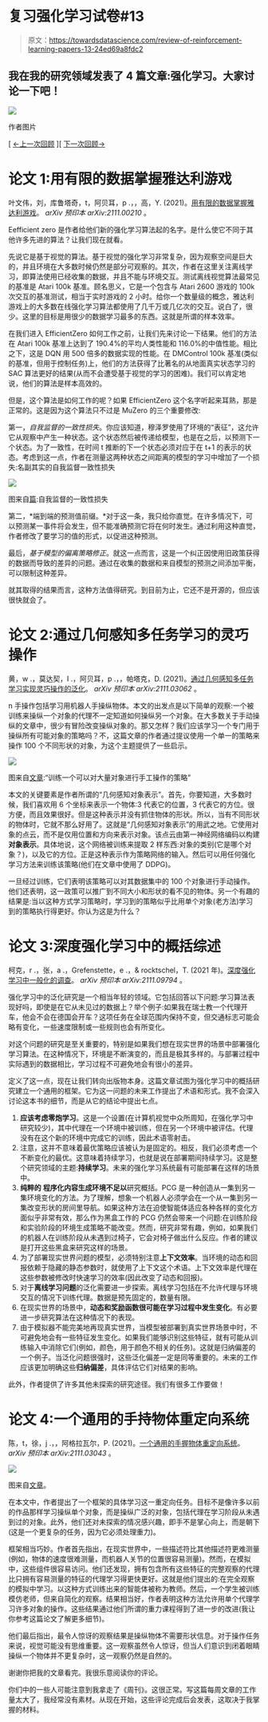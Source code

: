 # 复习强化学习试卷#13

> 原文：<https://towardsdatascience.com/review-of-reinforcement-learning-papers-13-24ed69a8fdc2>

## 我在我的研究领域发表了 4 篇文章:强化学习。大家讨论一下吧！

![](img/719b68a4e0fb45f11ba1a60a8358be43.png)

作者图片

[ [←上一次回顾](/weekly-review-of-reinforcement-learning-papers-12-9ec3a81720?sk=18228793ad496e86a916a7d890e53634) ][ [下一次回顾→](/review-of-reinforcement-learning-papers-14-70b6772a8100?sk=d5332957a1e08d1ac3bcf82c68d3c94d)

# 论文 1:用有限的数据掌握雅达利游戏

叶文伟，刘，库鲁塔奇，t，阿贝耳，p .，，高，Y. (2021)。[用有限的数据掌握雅达利游戏](https://arxiv.org/abs/2111.00210)。 *arXiv 预印本 arXiv:2111.00210* 。

Eefficient zero 是作者给他们新的强化学习算法起的名字。是什么使它不同于其他许多先进的算法？让我们现在就看。

先说它是基于视觉的算法。基于视觉的强化学习非常复杂，因为观察空间是巨大的，并且环境在大多数时候仍然是部分可观察的。其次，作者在这里关注离线学习，即算法使用已经收集的数据，并且不能与环境交互。测试离线视觉算法最常见的基准是 Atari 100k 基准。顾名思义，它是一个包含与 Atari 2600 游戏的 100k 次交互的基准测试，相当于实时游戏的 2 小时。给你一个数量级的概念，雅达利游戏上的大多数在线强化学习算法都使用了几千万或几亿次的交互。说白了，很少。这里的目标是用很少的数据学习最多的东西。这就是所谓的样本效率。

在我们进入 EfficientZero 如何工作之前，让我们先来讨论一下结果。他们的方法在 Atari 100k 基准上达到了 190.4%的平均人类性能和 116.0%的中值性能。相比之下，这是 DQN 用 500 倍多的数据实现的性能。在 DMControl 100k 基准(类似的基准，但用于控制任务)上，他们的方法获得了比著名的从地面真实状态学习的 SAC 算法更好的结果(从而不会遭受基于视觉的学习的困难)。我们可以肯定地说，他们的算法是样本高效的。

但是，这个算法是如何工作的呢？如果 EfficientZero 这个名字听起来耳熟，那是正常的。这是因为这个算法只不过是 MuZero 的三个重要修改:

第一，*自我监督的一致性损失*。你应该知道，穆泽罗使用了环境的“表征”，这允许它从观察中产生一种状态。这个状态然后被传递给模型，也是在之后，以预测下一个状态。为了一致性，在时间 t 推断的下一个状态必须对应于在 t+1 的表示的状态。考虑到这一点，作者在测量这两种状态之间距离的模型的学习中增加了一个损失:名副其实的自我监督一致性损失

![](img/45a3ceb407a56437d61ff53e0e1d87bb.png)

图来自[篇](https://arxiv.org/abs/2111.00210):自我监督的一致性损失

第二，*端到端的预测值前缀。*对于这一条，我只给你直觉。在许多情况下，可以预测某一事件将会发生，但不能准确预测它将在何时发生。通过利用这种直觉，作者修改了要学习的值的形式，以促进这种预测。

最后，*基于模型的偏离策略修正*。就这一点而言，这是一个纠正因使用旧政策获得的数据而导致的差异的问题。通过在收集的数据和来自模型的预测之间添加平衡，可以限制这种差异。

就其取得的结果而言，这种方法值得研究。到目前为止，它还不是开源的，但应该很快就会了。

# 论文 2:通过几何感知多任务学习的灵巧操作

黄，w .，莫达契，I .，阿贝耳，p .，，帕塔克，D. (2021)。[通过几何感知多任务学习实现灵巧操作的泛化](https://arxiv.org/abs/2111.03062)。 *arXiv 预印本 arXiv:2111.03062* 。

n 手操作包括学习用机器人手操纵物体。本文的出发点是以下简单的观察:一个被训练来操纵一个对象的代理不一定知道如何操纵另一个对象。在大多数关于手动操纵的文章中，很少有冒险改变操纵对象的。那又怎样？我们应该学习一个专门用于操纵所有可能对象的策略吗？不，这篇文章的作者通过提议使用一个单一的策略来操作 100 个不同形状的对象，为这个主题提供了一些启示。

![](img/afb2f03f56b03a018b3bab4c937a4bb7.png)

图来自[文章](https://arxiv.org/abs/2111.03062):“训练一个可以对大量对象进行手工操作的策略”

本文的关键要素是作者所谓的“几何感知对象表示”。首先，你要知道，大多数时候，我们喜欢用 6 个坐标来表示一个物体:3 代表它的位置，3 代表它的方位。很方便，而且效果很好。但是这种表示并没有抓住物体的形状。所以，当有不同形状的物体时，它就不那么好用了。这就是“几何感知对象表示”的用武之地。它使用对象的点云，而不是仅用位置和方向来表示对象。该点云由第一神经网络编码以构建**对象表示**。具体地说，这个网络被训练来提取 2 样东西:对象的类别(它是哪个对象？)，以及它的方位。正是这种表示作为策略网络的输入。然后可以用任何强化学习方法来训练该策略(他们在文章中使用了 DDPG)。

一旦经过训练，它们表明该策略可以对其数据集中的 100 个对象进行手动操作。
他们还表明，这一政策可以推广到不同大小和形状的看不见的物体。另一个有趣的结果是:当以这种方式学习策略时，学习到的策略似乎比用单个对象(老方法)学习到的策略执行得更好。你认为这是为什么？

# 论文 3:深度强化学习中的概括综述

柯克，r .，张，a .，Grefenstette，e .，& rocktschel，T. (2021 年)。[深度强化学习中一般化的调查](https://arxiv.org/abs/2111.09794)。 *arXiv 预印本 arXiv:2111.09794* 。

强化学习中的泛化研究是一个相当年轻的领域。它包括回答以下问题:学习算法表现好吗，即使是在它从未见过的数据上？举个例子:如果我在瑞士教一个代理开车，他会不会在德国会开车？这项任务在全球范围内保持不变，但交通标志可能会略有变化，一些速度限制或一些规则也会有所变化。

对这个问题的研究是至关重要的，特别是如果我们想在现实世界的场景中部署强化学习算法。在这种情况下，环境是不断演变的，而且是极其多样的。与部署过程中实际遇到的数据相比，学习过程不可避免地会有很小的差异。

定义了这一点，现在让我们转向出版物本身。这篇文章试图为强化学习中的概括研究建立一个通用的框架。它为这一问题的未来工作提出了术语和形式。我不会深入讨论这本书的细节，而是从它的结论中提出七点。

1.  **应该考虑零炮学习**。这是一个设置(在计算机视觉中众所周知，在强化学习中研究较少)，其中代理在一个环境中被训练，但在另一个环境中被评估。代理没有在这个新的环境中完成它的训练，因此术语零射击。
2.  注意，这并不意味着最优策略应该被认为是固定的。相反，我们必须考虑一个不断变化的最优。这意味着持续学习，也就是说在部署期间持续学习。这是整个研究领域的主题:**持续学习**。未来的强化学习系统最有可能部署在这样的场景中。
3.  **纯粹的** **程序化内容生成环境不足以**研究概括。PCG 是一种创造从一集到另一集环境变化的方法。为了理解，想象一个机器人必须学会在一个从一集到另一集改变形状的房间里导航。如果这种方法在迫使智能体适应各种各样的变化方面似乎非常有效，那么作为黑盒工作的 PCG 仍然会带来一个问题:在训练阶段和实验阶段的环境生成策略不能改变。然而，研究非常有趣，例如，如果我们的机器人在训练阶段从未遇到过椅子，它会对椅子做出什么反应。作者的建议是打开这些黑盒来研究这样的场景。
4.  为了部署现实世界问题的模型，必须特别注意**上下文效率**。当环境的动态和回报依赖于隐藏的静态参数时，就使用了上下文这个术语。上下文效率是代理在这些参数被修改时快速学习的效率(因此改变了动态和回报)。
5.  对于**离线学习问题**的泛化需要进一步探索。离线学习包括在不允许代理与环境交互的情况下训练代理。数据是预先固定的，数量有限。
6.  在现实世界的场景中，**动态和奖励函数很可能在学习过程中发生变化**。有必要进一步研究算法在这种情况下的表现。
7.  由于模拟器不能完美地再现真实世界，当模型被部署到真实世界场景中时，不可避免地会有一些特征发生变化。如果我们能够识别这些特征，就有可能从训练输入中消除它们(例如，颜色，用于颜色不相关的任务)。这就是归纳偏差的一个例子。当泛化问题很强时，这些泛化偏差一定是同等重要的。未来的工作应该更加明确这些**归纳偏差**，具体评估它们对结果的影响。

此外，作者提供了许多其他未探索的研究途径。我们有很多工作要做！

# 论文 4:一个通用的手持物体重定向系统

陈，t，徐，j .，，阿格拉瓦尔，P. (2021)。[一个通用的手握物体重定向系统](https://arxiv.org/abs/2111.03043)。 *arXiv 预印本 arXiv:2111.03043* 。

![](img/a66f19aa1da302724a47e5ca69f77c02.png)

图来自[文章](https://arxiv.org/abs/2111.03043)。

在本文中，作者提出了一个框架的具体学习这一重定向任务。目标不是像许多以前的作品那样学习操纵单个对象，而是操纵广泛的对象，包括代理在学习阶段从未遇到过的对象。此外，他们还对未探索的情况感兴趣，即手不是掌心向上，而是朝下(这是一个更复杂的任务，因为它必须处理重力)。

框架相当巧妙。作者首先指出，在现实世界中，一些描述符比其他描述符更难测量(例如，物体的速度很难测量，而机器人关节的位置很容易测量)。然而，在模拟中，这些组件很容易访问。他们还发现，拥有包含所有这些特征的完整观察的代理比只拥有容易测量的特征的代理学习得更快更好。这就是他们提出的:在完全观察的模拟中学习。以这种方式训练出来的智能体被称为教师。然后，一个学生被训练模仿老师，但来自简化的观察。结果相当好，作者表明这种方法允许用单个代理学习许多对象的操作。这些结果通过他们所谓的重力课程得到了进一步的改进(我让你参考这篇论文了解更多细节)。

他们最后指出，最令人惊讶的观察结果是操纵物体不需要形状信息。对于操作任务来说，视觉可能没有思维重要。这一观察虽然令人惊讶，但当人们意识到闭着眼睛操纵一个物体并不更复杂时，这一观察仍然是自然的。

谢谢你把我的文章看完。我很乐意阅读你的评论。

你们中的一些人可能注意到我拿走了《周刊》。这很正常。写这篇每周文章的工作量太大了，我经常没有素材。从现在开始，这些评论完成后会发表，这取决于我掌握的材料。